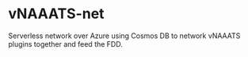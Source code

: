 # vNAAATS-net

Serverless network over Azure using Cosmos DB to network vNAAATS plugins together and feed the FDD.
